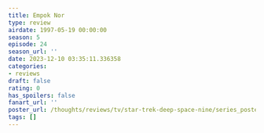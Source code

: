 ```yaml
---
title: Empok Nor
type: review
airdate: 1997-05-19 00:00:00
season: 5
episode: 24
season_url: ''
date: 2023-12-10 03:35:11.336358
categories:
- reviews
draft: false
rating: 0
has_spoilers: false
fanart_url: ''
poster_url: /thoughts/reviews/tv/star-trek-deep-space-nine/series_poster.jpg
tags: []
---
```


